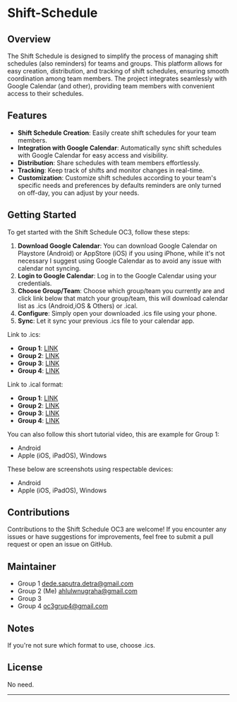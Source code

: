 # Shift-Schedule
## Overview

The Shift Schedule is designed to simplify the process of managing shift schedules (also reminders) for teams and groups. This platform allows for easy creation, distribution, and tracking of shift schedules, ensuring smooth coordination among team members. The project integrates seamlessly with Google Calendar (and other), providing team members with convenient access to their schedules.

## Features

- **Shift Schedule Creation**: Easily create shift schedules for your team members.
- **Integration with Google Calendar**: Automatically sync shift schedules with Google Calendar for easy access and visibility.
- **Distribution**: Share schedules with team members effortlessly.
- **Tracking**: Keep track of shifts and monitor changes in real-time.
- **Customization**: Customize shift schedules according to your team's specific needs and preferences by defaults reminders are only turned on off-day, you can adjust by your needs.

## Getting Started

To get started with the Shift Schedule OC3, follow these steps:

1. **Download Google Calendar**: You can download Google Calendar on Playstore (Android) or AppStore (iOS) if you using iPhone, while it's not necessary I suggest using Google Calendar as to avoid any issue with calendar not syncing.
2. **Login to Google Calendar**: Log in to the Google Calendar using your credentials.
3. **Choose Group/Team**: Choose which group/team you currently are and click link below that match your group/team, this will download calendar list as .ics (Android,iOS & Others) or .ical.
4. **Configure**: Simply open your downloaded .ics file using your phone.
5. **Sync**: Let it sync your previous .ics file to your calendar app.

Link to .ics:
-  **Group 1**: [LINK](https://calendar.google.com/calendar/u/0?cid=YmQ2NTIxZDVmZDg5MmI0MWFmNGZiZDVlNTFiZDYzNWI3YTViMTY3M2QzMjk0MDE3YWNmOTU1MGRiMGVmM2JlOEBncm91cC5jYWxlbmRhci5nb29nbGUuY29t)
-  **Group 2**: [LINK](https://calendar.google.com/calendar/u/0?cid=MXJzN21rc2puM25iNzVsZGRrcm9mMGpwZTRAZ3JvdXAuY2FsZW5kYXIuZ29vZ2xlLmNvbQ)
-  **Group 3**: [LINK](https://calendar.google.com/calendar/u/0?cid=MjYzZWE5YjNhYjJmNTVhNDA1NGU1M2VkMDU3YzYzNzdiMmUwZWZkMmU5ODhkZWZjY2E5MTJjZTc0NWI5ZjA2M0Bncm91cC5jYWxlbmRhci5nb29nbGUuY29t)
-  **Group 4**: [LINK](https://calendar.google.com/calendar/u/0?cid=MjY3YzViZTJlNzk5NTIyNThkM2QyYzg2Yjk2YWFhMjM1YjNhOTYwYjFkNGY0NGNlNmNkZDkwMjliYzc3YzExNUBncm91cC5jYWxlbmRhci5nb29nbGUuY29t)

Link to .ical format:
- **Group 1**: [LINK](https://calendar.google.com/calendar/ical/bd6521d5fd892b41af4fbd5e51bd635b7a5b1673d3294017acf9550db0ef3be8%40group.calendar.google.com/public/basic.ics)
- **Group 2**: [LINK](https://calendar.google.com/calendar/ical/1rs7mksjn3nb75lddkrof0jpe4%40group.calendar.google.com/public/basic.ics)
- **Group 3**: [LINK](https://calendar.google.com/calendar/ical/263ea9b3ab2f55a4054e53ed057c6377b2e0efd2e988defcca912ce745b9f063%40group.calendar.google.com/public/basic.ics)
- **Group 4**: [LINK](https://calendar.google.com/calendar/ical/267c5be2e79952258d3d2c86b96aaa235b3a960b1d4f44ce6cdd9029bc77c115%40group.calendar.google.com/public/basic.ics)

You can also follow this short tutorial video, this are example for Group 1:
- Android
- Apple (iOS, iPadOS), Windows

These below are screenshots using respectable devices:
- Android
- Apple (iOS, iPadOS), Windows

## Contributions

Contributions to the Shift Schedule OC3 are welcome! If you encounter any issues or have suggestions for improvements, feel free to submit a pull request or open an issue on GitHub.

## Maintainer

- Group 1  dede.saputra.detra@gmail.com
- Group 2 (Me) ahlulwnugraha@gmail.com
- Group 3 
- Group 4 oc3grup4@gmail.com

## Notes

If you're not sure which format to use, choose .ics. 

## License

No need.

---
